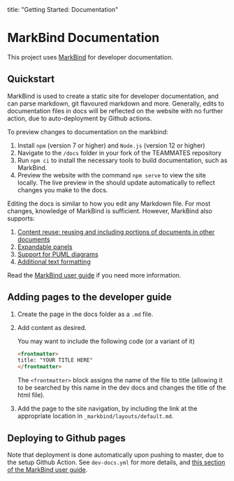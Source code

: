 <frontmatter>
  title: "Getting Started: Documentation"
</frontmatter>

# MarkBind Documentation

This project uses [MarkBind](https://markbind.org/) for developer documentation.

## Quickstart

MarkBind is used to create a static site for developer documentation, and can parse markdown, git flavoured markdown and more. Generally, edits to documentation files in docs will be reflected on the website with no further action, due to auto-deployment by Github actions.

To preview changes to documentation on the markbind:

1. Install `npm` (version 7 or higher) and `Node.js` (version 12 or higher)
1. Navigate to the `/docs` folder in your fork of the TEAMMATES repository
1. Run `npm ci` to install the necessary tools to build documentation, such as MarkBind.
1. Preview the website with the command `npm serve` to view the site locally. The live preview in the should update automatically to reflect changes you make to the docs.

Editing the docs is similar to how you edit any Markdown file. For most changes, knowledge of MarkBind is sufficient. However, MarkBind also supports:

1. [Content reuse: reusing and including portions of documents in other documents](https://markbind.org/userGuide/reusingContents.html)
1. [Expandable panels](https://markbind.org/userGuide/components/presentation.html#panels)
1. [Support for PUML diagrams](https://markbind.org/userGuide/components/imagesAndDiagrams.html#diagrams)
1. [Additional text formatting](https://markbind.org/userGuide/markBindSyntaxOverview.html)

Read the [MarkBind user guide](https://markbind.org/userGuide) if you need more information.

## Adding pages to the developer guide

1. Create the page in the docs folder as a `.md` file.
1. Add content as desired.
    <box type="tip" light>

    You may want to include the following code (or a variant of it)

    ```markdown
    <frontmatter>
    title: "YOUR TITLE HERE"
    </frontmatter>
    ```

    The `<frontmatter>` block assigns the name of the file to title (allowing it to be searched by this name in the dev docs and changes the title of the html file).

    </box>
1. Add the page to the site navigation, by including the link at the appropriate location in <code>_markbind/layouts/default.md</code>.

## Deploying to Github pages

Note that deployment is done automatically upon pushing to master, due to the setup Github Action. See `dev-docs.yml` for more details, and [this section of the MarkBind user guide](https://markbind.org/userGuide/deployingTheSite.html).
